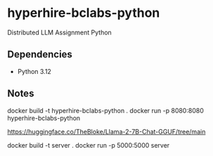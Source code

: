 # hyperhire-bclabs-python

Distributed LLM Assignment Python

## Dependencies

- Python 3.12

## Notes

docker build -t hyperhire-bclabs-python .
docker run -p 8080:8080 hyperhire-bclabs-python

https://huggingface.co/TheBloke/Llama-2-7B-Chat-GGUF/tree/main

docker build -t server .
docker run -p 5000:5000 server

